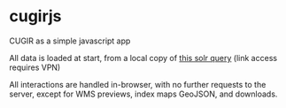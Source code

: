 # cugirjs

CUGIR as a simple javascript app

All data is loaded at start, from a local copy of [this solr query](http://cugir-prod-solr.internal.library.cornell.edu:8983/solr/geoblacklight/select?facet.field=cugir_category_sm&facet.field=dc_creator_sm&facet.field=dct_isPartOf_sm&facet.field=dct_spatial_sm&facet.field=layer_geom_type_s&facet.field=solr_year_i&facet.limit=1000&fl=dc_title_s%2Cdc_description_s%2Cdct_references_s%2Ccugir_addl_downloads_s%2Clayer_id_s%2Clayer_slug_s%2Cdc_type_s%2Cdc_format_s%2Ccugir_filesize_s%2Clayer_geom_type_s%2Clayer_modified_dt%2Cdc_creator_sm%2Cdc_publisher_s%2Cdc_subject_sm%2Ccugir_category_sm%2Cdct_spatial_sm%2Cdct_issued_s%2Cdct_temporal_sm%2Cdct_isPartOf_sm%2Csolr_geom%2Csolr_year_i&q=*%3A*&rows=1000) (link access requires VPN)

All interactions are handled in-browser, with no further requests to the server, except for WMS previews, index maps GeoJSON, and downloads.
